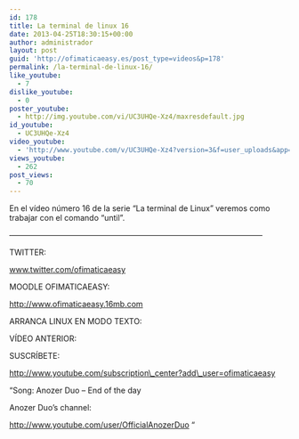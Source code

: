 ```yaml
---
id: 178
title: La terminal de linux 16
date: 2013-04-25T18:30:15+00:00
author: administrador
layout: post
guid: 'http://ofimaticaeasy.es/post_type=videos&p=178'
permalink: /la-terminal-de-linux-16/
like_youtube:
  - 7
dislike_youtube:
  - 0
poster_youtube:
  - http://img.youtube.com/vi/UC3UHQe-Xz4/maxresdefault.jpg
id_youtube:
  - UC3UHQe-Xz4
video_youtube:
  - 'http://www.youtube.com/v/UC3UHQe-Xz4?version=3&f=user_uploads&app=youtube_gdata'
views_youtube:
  - 262
post_views:
  - 70
---
```

En el vídeo número 16 de la serie &#8220;La terminal de Linux&#8221; veremos como trabajar con el comando &#8220;until&#8221;.

&#8212;&#8212;&#8212;&#8212;&#8212;&#8212;&#8212;&#8212;&#8212;&#8212;&#8212;&#8212;&#8212;&#8212;&#8212;&#8212;&#8212;&#8212;&#8212;&#8212;&#8212;&#8212;&#8212;&#8212;&#8212;&#8212;&#8212;&#8212;&#8212;&#8212;&#8212;&#8212;&#8211;

TWITTER:
  
www.twitter.com/ofimaticaeasy

MOODLE OFIMATICAEASY:

http://www.ofimaticaeasy.16mb.com

ARRANCA LINUX EN MODO TEXTO:



VÍDEO ANTERIOR:



SUSCRÍBETE:

http://www.youtube.com/subscription\_center?add\_user=ofimaticaeasy

&#8220;Song: Anozer Duo &#8211; End of the day
  
Anozer Duo&#8217;s channel:
  
http://www.youtube.com/user/OfficialAnozerDuo &#8220;